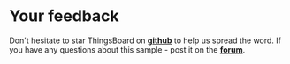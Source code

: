 # Your feedback

Don't hesitate to star ThingsBoard on [**github**](https://github.com/thingsboard/thingsboard) to help us spread the word. If you have any questions about this sample - post it on the [**forum**](https://groups.google.com/forum/#!forum/thingsboard).

